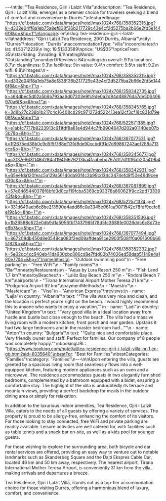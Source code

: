 ---\ntitle: "Tea Residence, Gjiri i Lalzit Villa"\ndescription: "Tea Residence, Gjiri i Lalzit Villa, emerges as a premier choice for travelers seeking a blend of comfort and convenience in Durrës."\nfeaturedImage: "https://cf.bstatic.com/xdata/images/hotel/max1024x768/358352315.jpg?k=d332e04ff8a1eb75a8ef838f36b217729c43e4cf2d5275ba2b66e2fd5e1446f8&o=&hp=1"\nlanguage: en\nslug: tea-residence-gjiri-i-lalzit-villa\naddress: "Gjiri i Lalzit Tea Residence, 2001 Durrës, Albania"\ncity: "Durrës"\nlocation: "Durrës"\naccommodationType: "villa"\ncoordinates:\n  lat: 41.53712239\n  lng: 19.51333589\nprice: "US$35"\npriceFrom: 35\nstarRating: 3\nrating: 9.1\nratingWords: "Outstanding"\nnumberOfReviews: 84\nratings:\n  overall: 9.1\n  location: 8.7\n  cleanliness: 9.3\n  facilities: 9\n  value: 9.4\n  comfort: 9.5\n  staff: 9.2\n  wifi: 8.8\nimages:\n  - "https://cf.bstatic.com/xdata/images/hotel/max1024x768/358352315.jpg?k=d332e04ff8a1eb75a8ef838f36b217729c43e4cf2d5275ba2b66e2fd5e1446f8&o=&hp=1"\n  - "https://cf.bstatic.com/xdata/images/hotel/max1024x768/358342735.jpg?k=a64dbec5d02a5b9a793aa6d07203e9fc9de0a2d84d48876da7de506406970a6f&o=&hp=1"\n  - "https://cf.bstatic.com/xdata/images/hotel/max1024x768/358345765.jpg?k=3d8b27c238b1b217c4c16408cd29c971272d522413ea12cf3cf18c831d79e08f&o=&hp=1"\n  - "https://cf.bstatic.com/xdata/images/hotel/max1024x768/522571385.jpg?k=e1ab1c7717b9223913c911fdf8a81e4d944c7fb9904647d202a01140eb07b3b7&o=&hp=1"\n  - "https://cf.bstatic.com/xdata/images/hotel/max1024x768/367077531.jpg?k=1f2675ed38b0c9d5f5f788ef13fd8de90ccbdf91d7d89867243aef288a713eca&o=&hp=1"\n  - "https://cf.bstatic.com/xdata/images/hotel/max1024x768/358345677.jpg?k=c3f37e6631148d284af19416676213ba4faabebd767d1f7d11ff6ab20a419b4a&o=&hp=1"\n  - "https://cf.bstatic.com/xdata/images/hotel/max1024x768/358342931.jpg?k=65eefda120feac5a129a56146da93f4c3b99cd34c3474efd9f50e46d9ceed30c&o=&hp=1"\n  - "https://cf.bstatic.com/xdata/images/hotel/max1024x768/367087899.jpg?k=57e6465440378f8bfd3d0caf19fcba5369cb93378a660621f9cc2dd7333943fa&o=&hp=1"\n  - "https://cf.bstatic.com/xdata/images/hotel/max1024x768/522571374.jpg?k=331d649aeb6c8be2f3590d4add66c0a3345e061ea9071542c78fdf9ccfc8e19c&o=&hp=1"\n  - "https://cf.bstatic.com/xdata/images/hotel/max1024x768/358351536.jpg?k=1b26588c622e0db9d1a5056fbf7437965f78d5fc3688fe0026ddc6c8d73ee8b7&o=&hp=1"\n  - "https://cf.bstatic.com/xdata/images/hotel/max1024x768/367077494.jpg?k=867208db450d8e0549ca083f2ed09affdea91ce2903f5081f0a091600b665182&o=&hp=1"\n  - "https://cf.bstatic.com/xdata/images/hotel/max1024x768/358352332.jpg?k=5e02dc4cc940eb41da630cbc880cd8e7fdd03b74036ed58dab51148e4a180e77&o=&hp=1"\namenities:\n  - "Outdoor swimming pool"\n  - "Free parking"\n  - "Free WiFi"\n  - "Family rooms"\n  - "Bar"\nnearbyRestaurants:\n  - "Aqua by Lura Resort 250 m"\n  - "Fish Land 1.7 km"\nnearbyBeaches:\n  - "Lalëz Bay Beach 250 m"\n  - "Rodoni Beach 7 km"\nairports:\n  - "Tirana International Airport Mother Teresa 21 km"\n  - "Podgorica Airport 92 km"\npaymentMethods:\n  - "Maestro"\n  - "Mastercard"\n  - "Visa"\n  - "American Express"\nreviews:\n  - name: "Lejla"\n    country: "Albania"\n    text: "“The vila was very nice and clean, and the location is perfect you’re right on the beach. I would highly recommend this to anyone who wants to enjoy a vacation.”"\n  - name: "Ladi"\n    country: "United Kingdom"\n    text: "“Very good villa in a ideal location away from hustle and bustle but close enough to the beach. The villa had a massive living room with a modern kitchen, front porch and rear garden. Upstairs it had two large bedrooms and in the master bedroom had...”"\n  - name: "Anton"\n    country: "Bulgaria"\n    text: "“Quite nice and comfortable place. Very friendly owner and staff. Perfect for families. Our company of 8 people was completely happy.”"\nbookingURL: "https://www.booking.com/hotel/al/tea-residence-gjiri-i-lalzit-villa-nr-1.en-gb.html?aid=8035640"\nbestFor: "Best for Families"\nbestCategories: "Families"\ncategory: "Families"\n---\n\nUpon entering the villa, guests are greeted by a spacious living room that seamlessly flows into a well-equipped kitchen, featuring modern appliances such as an oven and a microwave. The residence accommodates guests in two elegantly furnished bedrooms, complemented by a bathroom equipped with a bidet, ensuring a comfortable stay. The highlight of the villa is undoubtedly its terrace and mountain views, providing a perfect backdrop for meals in the outdoor dining area or simply for relaxation.

In addition to the luxurious indoor amenities, Tea Residence, Gjiri i Lalzit Villa, caters to the needs of all guests by offering a variety of services. The property is proud to be allergy-free, enhancing the comfort of its visitors. For those looking to stay connected, free WiFi and private parking are readily available. Leisure activities are well catered for, with facilities such as table tennis and a snack bar on-site, as well as a kids pool for younger guests.

For those wishing to explore the surrounding area, both bicycle and car rental services are offered, providing an easy way to venture out to notable landmarks such as Skanderbeg Square and the Dajti Ekspres Cable Car, located 46 km and 50 km away, respectively. The nearest airport, Tirana International Mother Teresa Airport, is conveniently 31 km from the villa, making arrivals and departures a breeze.

Tea Residence, Gjiri i Lalzit Villa, stands out as a top-tier accommodation choice for those visiting Durrës, offering a harmonious blend of luxury, comfort, and convenience.